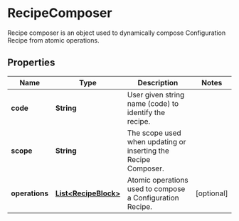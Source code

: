 

# RecipeComposer

Recipe composer is an object used to dynamically compose Configuration Recipe from atomic operations.

## Properties

| Name | Type | Description | Notes |
|------------ | ------------- | ------------- | -------------|
|**code** | **String** | User given string name (code) to identify the recipe. |  |
|**scope** | **String** | The scope used when updating or inserting the Recipe Composer. |  |
|**operations** | [**List&lt;RecipeBlock&gt;**](RecipeBlock.md) | Atomic operations used to compose a Configuration Recipe. |  [optional] |



